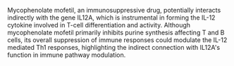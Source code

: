 Mycophenolate mofetil, an immunosuppressive drug, potentially interacts indirectly with the gene IL12A, which is instrumental in forming the IL-12 cytokine involved in T-cell differentiation and activity. Although mycophenolate mofetil primarily inhibits purine synthesis affecting T and B cells, its overall suppression of immune responses could modulate the IL-12 mediated Th1 responses, highlighting the indirect connection with IL12A's function in immune pathway modulation.